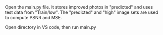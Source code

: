 Open the main.py file. It stores improved photos in "predicted" and uses test data from "Train/low". The "predicted" and "high" image sets are used to compute PSNR and MSE.

Open directory in VS code, then run main.py
